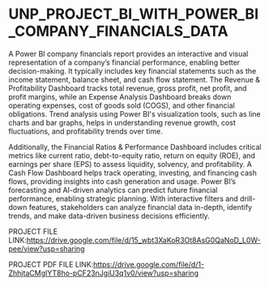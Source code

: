 # UNP_PROJECT_BI_WITH_POWER_BI_COMPANY_FINANCIALS_DATA

A Power BI company financials report provides an interactive and visual representation of a company’s financial performance, enabling better decision-making. It typically includes key financial statements such as the income statement, balance sheet, and cash flow statement. The Revenue & Profitability Dashboard tracks total revenue, gross profit, net profit, and profit margins, while an Expense Analysis Dashboard breaks down operating expenses, cost of goods sold (COGS), and other financial obligations. Trend analysis using Power BI's visualization tools, such as line charts and bar graphs, helps in understanding revenue growth, cost fluctuations, and profitability trends over time.

Additionally, the Financial Ratios & Performance Dashboard includes critical metrics like current ratio, debt-to-equity ratio, return on equity (ROE), and earnings per share (EPS) to assess liquidity, solvency, and profitability. A Cash Flow Dashboard helps track operating, investing, and financing cash flows, providing insights into cash generation and usage. Power BI’s forecasting and AI-driven analytics can predict future financial performance, enabling strategic planning. With interactive filters and drill-down features, stakeholders can analyze financial data in-depth, identify trends, and make data-driven business decisions efficiently.

PROJECT FILE LINK:https://drive.google.com/file/d/15_wbt3XaKoR3Ot8AsG0QaNoD_L0W-pee/view?usp=sharing

PROJECT PDF FILE LINK:https://drive.google.com/file/d/1-ZhhjtaCMgIYT8ho-pCF23nJgiU3q1v0/view?usp=sharing





